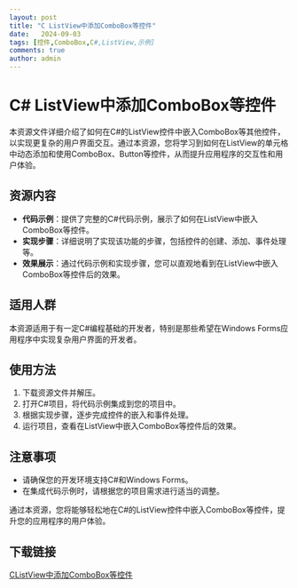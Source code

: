 ```yaml
---
layout: post
title: "C ListView中添加ComboBox等控件"
date:   2024-09-03
tags: [控件,ComboBox,C#,ListView,示例]
comments: true
author: admin
---
```

# C# ListView中添加ComboBox等控件

本资源文件详细介绍了如何在C#的ListView控件中嵌入ComboBox等其他控件，以实现更复杂的用户界面交互。通过本资源，您将学习到如何在ListView的单元格中动态添加和使用ComboBox、Button等控件，从而提升应用程序的交互性和用户体验。

## 资源内容

- **代码示例**：提供了完整的C#代码示例，展示了如何在ListView中嵌入ComboBox等控件。
- **实现步骤**：详细说明了实现该功能的步骤，包括控件的创建、添加、事件处理等。
- **效果展示**：通过代码示例和实现步骤，您可以直观地看到在ListView中嵌入ComboBox等控件后的效果。

## 适用人群

本资源适用于有一定C#编程基础的开发者，特别是那些希望在Windows Forms应用程序中实现复杂用户界面的开发者。

## 使用方法

1. 下载资源文件并解压。
2. 打开C#项目，将代码示例集成到您的项目中。
3. 根据实现步骤，逐步完成控件的嵌入和事件处理。
4. 运行项目，查看在ListView中嵌入ComboBox等控件后的效果。

## 注意事项

- 请确保您的开发环境支持C#和Windows Forms。
- 在集成代码示例时，请根据您的项目需求进行适当的调整。

通过本资源，您将能够轻松地在C#的ListView控件中嵌入ComboBox等控件，提升您的应用程序的用户体验。

## 下载链接

[CListView中添加ComboBox等控件](https://pan.quark.cn/s/60762a3f1d65)